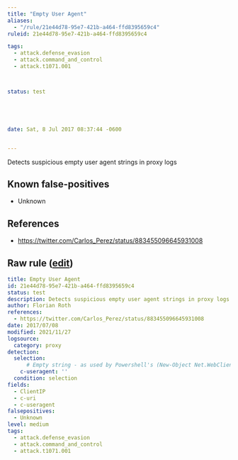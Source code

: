 ```yaml
---
title: "Empty User Agent"
aliases:
  - "/rule/21e44d78-95e7-421b-a464-ffd8395659c4"
ruleid: 21e44d78-95e7-421b-a464-ffd8395659c4

tags:
  - attack.defense_evasion
  - attack.command_and_control
  - attack.t1071.001



status: test





date: Sat, 8 Jul 2017 08:37:44 -0600


---
```


Detects suspicious empty user agent strings in proxy logs

<!--more-->


## Known false-positives

* Unknown



## References

* https://twitter.com/Carlos_Perez/status/883455096645931008


## Raw rule ([edit](https://github.com/SigmaHQ/sigma/edit/master/rules/proxy/proxy_empty_ua.yml))
```yaml
title: Empty User Agent
id: 21e44d78-95e7-421b-a464-ffd8395659c4
status: test
description: Detects suspicious empty user agent strings in proxy logs
author: Florian Roth
references:
  - https://twitter.com/Carlos_Perez/status/883455096645931008
date: 2017/07/08
modified: 2021/11/27
logsource:
  category: proxy
detection:
  selection:
      # Empty string - as used by Powershell's (New-Object Net.WebClient).DownloadString
    c-useragent: ''
  condition: selection
fields:
  - ClientIP
  - c-uri
  - c-useragent
falsepositives:
  - Unknown
level: medium
tags:
  - attack.defense_evasion
  - attack.command_and_control
  - attack.t1071.001

```
